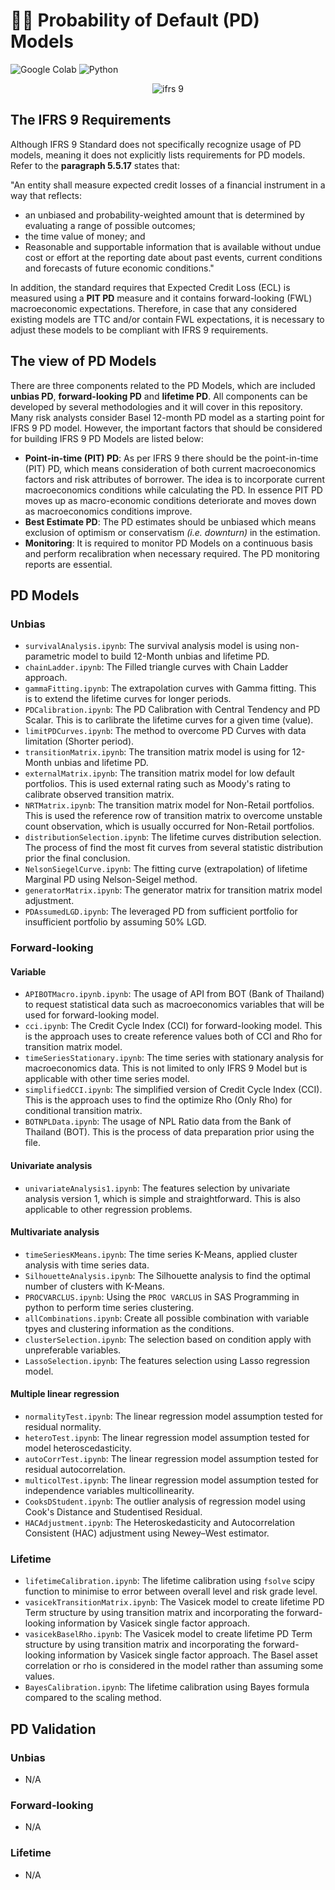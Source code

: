 # ✍🏻 Probability of Default (PD) Models

![Google Colab](https://img.shields.io/badge/Editor-Google%20Colab-brightgreen)
![Python](https://img.shields.io/badge/Code-Python-blue)

<p align="center">
  <img src="https://user-images.githubusercontent.com/66057952/194217736-fa868bef-1c24-4b85-bb87-898d5aa01112.png" alt="ifrs 9"/>
</p>

## The IFRS 9 Requirements
Although IFRS 9 Standard does not specifically recognize usage of PD models, meaning it does not explicitly lists requirements for PD models. Refer to the **paragraph 5.5.17** states that:

"An entity shall measure expected credit losses of a financial instrument in a way that reflects:
- an unbiased and probability-weighted amount that is determined by evaluating a range of possible outcomes;
- the time value of money; and
- Reasonable and supportable information that is available without undue cost or effort at the reporting date about past events, current conditions and forecasts of future economic conditions."

In addition, the standard requires that Expected Credit Loss (ECL) is measured using a **PIT PD** measure and it contains forward-looking (FWL) macroeconomic expectations. Therefore, in case that any considered existing models are TTC and/or contain FWL expectations, it is necessary to adjust these models to be compliant with IFRS 9 requirements.

## The view of PD Models
There are three components related to the PD Models, which are included **unbias PD**, **forward-looking PD** and **lifetime PD**. All components can be developed by several methodologies and it will cover in this repository. Many risk analysts consider Basel 12-month PD model as a starting point for IFRS 9 PD model. However, the important factors that should be considered for building IFRS 9 PD Models are listed below:

* **Point-in-time (PIT) PD**: As per IFRS 9 there should be the point-in-time (PIT) PD, which means consideration of both current macroeconomics factors and risk attributes of borrower. The idea is to incorporate current macroeconomics conditions while calculating the PD. In essence PIT PD moves up as macro-economic conditions deteriorate and moves down as macroeconomics conditions improve.
* **Best Estimate PD**: The PD estimates should be unbiased which means exclusion of optimism or conservatism _(i.e. downturn)_ in the estimation.
* **Monitoring**: It is required to monitor PD Models on a continuous basis and perform recalibration when necessary required. The PD monitoring reports are essential.

## PD Models
### Unbias
* `survivalAnalysis.ipynb`: The survival analysis model is using non-parametric model to build 12-Month unbias and lifetime PD.
* `chainLadder.ipynb`: The Filled triangle curves with Chain Ladder approach.
* `gammaFitting.ipynb`: The extrapolation curves with Gamma fitting. This is to extend the lifetime curves for longer periods.
* `PDCalibration.ipynb`: The PD Calibration with Central Tendency and PD Scalar. This is to carlibrate the lifetime curves for a given time (value).
* `limitPDCurves.ipynb`: The method to overcome PD Curves with data limitation (Shorter period).
* `transitionMatrix.ipynb`: The transition matrix model is using for 12-Month unbias and lifetime PD.
* `externalMatrix.ipynb`: The transition matrix model for low default portfolios. This is used external rating such as Moody's rating to calibrate observed transition matrix.
* `NRTMatrix.ipynb`: The transition matrix model for Non-Retail portfolios. This is used the reference row of transition matrix to overcome unstable count observation, which is usually occurred for Non-Retail portfolios.
* `distributionSelection.ipynb`: The lifetime curves distribution selection. The process of find the most fit curves from several statistic distribution prior the final conclusion.
* `NelsonSiegelCurve.ipynb`: The fitting curve (extrapolation) of lifetime Marginal PD using Nelson-Seigel method.
* `generatorMatrix.ipynb`: The generator matrix for transition matrix model adjustment.
* `PDAssumedLGD.ipynb`: The leveraged PD from sufficient portfolio for insufficient portfolio by assuming 50% LGD.

### Forward-looking
#### Variable
* `APIBOTMacro.ipynb.ipynb`: The usage of API from BOT (Bank of Thailand) to request statistical data such as macroeconomics variables that will be used for forward-looking model.
* `cci.ipynb`: The Credit Cycle Index (CCI) for forward-looking model. This is the approach uses to create reference values both of CCI and Rho for transition matrix model.
* `timeSeriesStationary.ipynb`: The time series with stationary analysis for macroeconomics data. This is not limited to only IFRS 9 Model but is applicable with other time series model.
* `simplifiedCCI.ipynb`: The simplified version of Credit Cycle Index (CCI). This is the approach uses to find the optimize Rho (Only Rho) for conditional transition matrix.
* `BOTNPLData.ipynb`: The usage of NPL Ratio data from the Bank of Thailand (BOT). This is the process of data preparation prior using the file.
#### Univariate analysis
* `univariateAnalysis1.ipynb`: The features selection by univariate analysis version 1, which is simple and straightforward. This is also applicable to other regression problems.
#### Multivariate analysis
* `timeSeriesKMeans.ipynb`: The time series K-Means, applied cluster analysis with time series data.
* `SilhouetteAnalysis.ipynb`: The Silhouette analysis to find the optimal number of clusters with K-Means.
* `PROCVARCLUS.ipynb`: Using the `PROC VARCLUS` in SAS Programming in python to perform time series clustering.
* `allCombinations.ipynb`: Create all possible combination with variable tpyes and clustering information as the conditions.
* `clusterSelection.ipynb`: The selection based on condition apply with unpreferable variables.
* `LassoSelection.ipynb`: The features selection using Lasso regression model.
#### Multiple linear regression
* `normalityTest.ipynb`: The linear regression model assumption tested for residual normality.
* `heteroTest.ipynb`: The linear regression model assumption tested for model heteroscedasticity.
* `autoCorrTest.ipynb`: The linear regression model assumption tested for residual autocorrelation.
* `multicolTest.ipynb`: The linear regression model assumption tested for independence variables multicollinearity.
* `CooksDStudent.ipynb`: The outlier analysis of regression model using Cook's Distance and Studentised Residual.
* `HACAdjustment.ipynb`: The Heteroskedasticity and Autocorrelation Consistent (HAC) adjustment using Newey–West estimator.
### Lifetime
* `lifetimeCalibration.ipynb`: The lifetime calibration using `fsolve` scipy function to minimise to error between overall level and risk grade level.
* `vasicekTransitionMatrix.ipynb`: The Vasicek model to create lifetime PD Term structure by using transition matrix and incorporating the forward-looking information by Vasicek single factor approach.
* `vasicekBaselRho.ipynb`: The Vasicek model to create lifetime PD Term structure by using transition matrix and incorporating the forward-looking information by Vasicek single factor approach. The Basel asset correlation or rho is considered in the model rather than assuming some values.
* `BayesCalibration.ipynb`: The lifetime calibration using Bayes formula compared to the scaling method. 

## PD Validation
### Unbias
* N/A

### Forward-looking
* N/A

### Lifetime
* N/A

